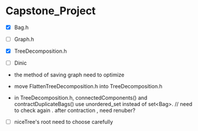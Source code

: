 # Capstone_Project

- [x] Bag.h

- [ ] Graph.h 

- [x] TreeDecomposition.h

- [ ] Dinic

- the method of saving graph need to optimize

- move FlattenTreeDecomposition.h into TreeDecomposition.h

- in TreeDecomposition.h, connectedComponents() and contractDuplicateBags() use unordered_set<int> instead of set<Bag<int>>. // need to check again . after contraction , need renuber?

- [ ] niceTree's root need to choose carefully